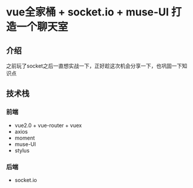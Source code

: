 # vue全家桶 + socket.io + muse-UI 打造一个聊天室

## 介绍

之前玩了socket之后一直想实战一下，正好趁这次机会分享一下，也巩固一下知识点

## 技术栈

### 前端

* vue2.0 + vue-router + vuex
* axios
* moment
* muse-UI
* stylus

### 后端

* socket.io
